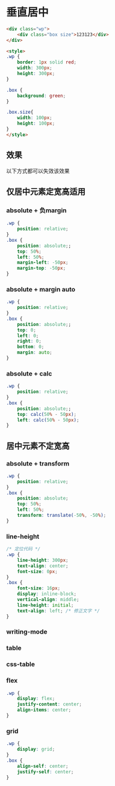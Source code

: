 # 垂直居中

```html
<div class="wp">
    <div class="box size">123123</div>
</div>

<style>
.wp {
    border: 1px solid red;
    width: 300px;
    height: 300px;
}

.box {
    background: green;    
}

.box.size{
    width: 100px;
    height: 100px;
}
</style>
```

## 效果

以下方式都可以失效该效果

<i-center />

## 仅居中元素定宽高适用

### absolute + 负margin

```css
.wp {
    position: relative;
}
.box {
    position: absolute;;
    top: 50%;
    left: 50%;
    margin-left: -50px;
    margin-top: -50px;
}
```

### absolute + margin auto
```css
.wp {
    position: relative;
}
.box {
    position: absolute;;
    top: 0;
    left: 0;
    right: 0;
    bottom: 0;
    margin: auto;
}

```
### absolute + calc
```css
.wp {
    position: relative;
}
.box {
    position: absolute;;
    top: calc(50% - 50px);
    left: calc(50% - 50px);
}
```

## 居中元素不定宽高

### absolute + transform

```css
.wp {
    position: relative;
}
.box {
    position: absolute;
    top: 50%;
    left: 50%;
    transform: translate(-50%, -50%);
}
```

### line-height

```css
/* 定位代码 */
.wp {
    line-height: 300px;
    text-align: center;
    font-size: 0px;
}
.box {
    font-size: 16px;
    display: inline-block;
    vertical-align: middle;
    line-height: initial;
    text-align: left; /* 修正文字 */
}
```

### writing-mode
### table
### css-table
### flex

```css
.wp {
    display: flex;
    justify-content: center;
    align-items: center;
}
```

### grid

```css
.wp {
    display: grid;
}
.box {
    align-self: center;
    justify-self: center;
}
```
